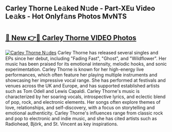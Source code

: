 ## Carley Thorne Le𝚊ked N𝚞de - Part-XEu Video Le𝚊ks - Hot Onlyf𝚊ns Photos MvNTS

# <h2><a href="http://ab28228.deff.icu/?id=Carley+Thorne">🔗 New 👉🔴 Carley Thorne VIDEO Photos</a></h2>

[![Carley Thorne N𝚞des](https://i.imgur.com/rIISA9y.gif)](http://ab28228.deff.icu/?id=Carley+Thorne)
Carley Thorne has released several singles and EPs since her debut, including "Fading Fast", "Ghost", and "Wildflower". Her music has been praised for its emotional intensity, melodic hooks, and sonic experimentation. Carley Thorne is known for her high-energy live performances, which often feature her playing multiple instruments and showcasing her impressive vocal range. She has performed at festivals and venues across the UK and Europe, and has supported established artists such as Tom Odell and Lewis Capaldi. Carley Thorne's music is characterized by her soaring vocals, introspective lyrics, and eclectic blend of pop, rock, and electronic elements. Her songs often explore themes of love, relationships, and self-discovery, with a focus on storytelling and emotional authenticity. Carley Thorne's influences range from classic rock and pop to electronic and indie music, and she has cited artists such as Radiohead, Björk, and St. Vincent as key inspirations.
